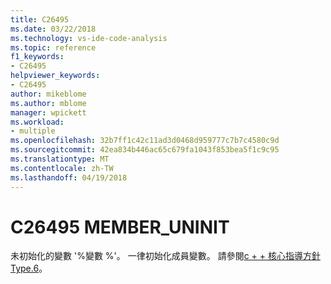```yaml
---
title: C26495
ms.date: 03/22/2018
ms.technology: vs-ide-code-analysis
ms.topic: reference
f1_keywords:
- C26495
helpviewer_keywords:
- C26495
author: mikeblome
ms.author: mblome
manager: wpickett
ms.workload:
- multiple
ms.openlocfilehash: 32b7ff1c42c11ad3d0468d959777c7b7c4580c9d
ms.sourcegitcommit: 42ea834b446ac65c679fa1043f853bea5f1c9c95
ms.translationtype: MT
ms.contentlocale: zh-TW
ms.lasthandoff: 04/19/2018
---
```

# <a name="c26495-memberuninit"></a>C26495 MEMBER_UNINIT

未初始化的變數 '%變數 %'。 一律初始化成員變數。 請參閱[c + + 核心指導方針 Type.6](https://github.com/isocpp/CppCoreGuidelines/blob/master/CppCoreGuidelines.md#SS-type)。
